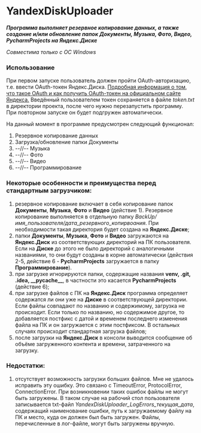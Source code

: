 # YandexDiskUploader

***Программа выполняет резервное копирование данных, а также создание и/или обновление папок Документы, Музыка, Фото, Видео, 
PycharmProjects на Яндекс.Диске*** 

*Совместима только c ОС Windows*

### Использование

При первом запуске пользователь должен пройти OAuth-авторизацию, т.е. ввести OAuth-токен Яндекс.Диска.
[Подробная информация о том, что такое OAuth и как получить OAuth-токен на официальном сайте Яндекса.](https://yandex.ru/dev/id/doc/dg/oauth/concepts/about.html)
Введённый пользователем токен сохраняется в файле *token.txt* в директории проекта, после чего нужно перезапустить программу. 
При повторном запуске он будет подгружен автоматически.

На данный момент в программе предусмотрен следующий функционал:
1) Резервное копирование данных
2) Загрузка/обновление папки Документы
3) --//-- Музыка
4) --//-- Фото
5) --//-- Видео
6) --//-- Программирование


### Некоторые особенности и преимущества перед стандартным загрузчиком:

1) резервное копирование включает в себя копирование папок **Документы**, **Музыка**, **Фото** и **Видео** 
(действие 1). Резервное копирование выполняется в отдельную папку *BackUp/имя_пользователя/дата_резервного_копирвоания*. При 
необходимости такая директория будет создана на **Яндекс.Диске**;
2) папки **Документы**, **Музыка**, **Фото** и **Видео** загружаются на **Яндекс.Диск** из соответствующих директорий на ПК пользователя.
Если на **Диске** до этого не было директорий с аналогичными названиями, то они будут созданы в корне автоматически 
(действия 2-5, действие 6 - **PycharmProjects** загружается в папку **Программирование**).
3) при загрузке игнорируются папки, содержащие названия  **venv, .git, .idea, \_\_pycache__**, в частности 
это касается **PycharmProjects** (действие 6); 
4) при загрузке файлов с ПК на **Яндекс.Диск** программа определяет содержатся ли они уже на 
**Диске** в соответствующей директории. Если файлы совпадают по названию и содержимому, загрузка не происходит.
Если только по названию, но содержимое другое, то добавляется постфикс с датой и временем последнего изменения 
файла на ПК и он загружается с этим постфиксом. В остальных случаях происходит стандартная загрузка файлов;
5) после загрузки на **Яндекс.Диск** в консоли выводится сообщение об объёме загруженного контента и времени,
затраченного на загрузку.

### Недостатки:
1) отсутствует возможность загрузки больших файлов. Мне не удалось исправить эту ошибку. Это связано с 
TimeoutError, ProtocolError, ConnectionError. При возникновении таких ошибок файлы не могут быть загружены.
В таком случае на рабочий стол пользователя записывается txt-файл *YandexDiskUploader_LogErrors_текущая_дата*,
содержащий наименование ошибки, путь к загружаемому файлу на ПК и место, куда он должен был быть загружен.
Файлы, перечисленные в лог-файле, могут быть загружены вручную.
